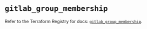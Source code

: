 # `gitlab_group_membership`

Refer to the Terraform Registry for docs: [`gitlab_group_membership`](https://registry.terraform.io/providers/gitlabhq/gitlab/16.8.0/docs/resources/group_membership).
